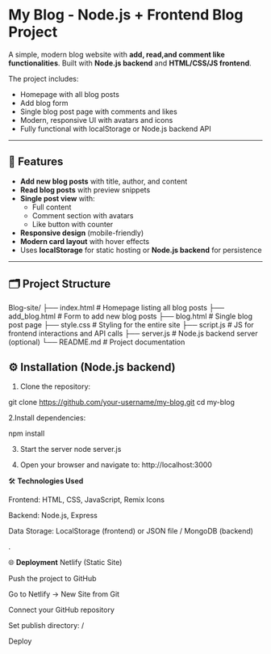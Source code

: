 # My Blog - Node.js + Frontend Blog Project

A simple, modern blog website with **add, read,and comment like functionalities**. Built with **Node.js backend** and **HTML/CSS/JS frontend**.  

The project includes:

- Homepage with all blog posts
- Add blog form
- Single blog post page with comments and likes
- Modern, responsive UI with avatars and icons
- Fully functional with localStorage or Node.js backend API

---

## 🔧 Features

- **Add new blog posts** with title, author, and content
- **Read blog posts** with preview snippets
- **Single post view** with:
  - Full content
  - Comment section with avatars
  - Like button with counter
- **Responsive design** (mobile-friendly)
- **Modern card layout** with hover effects
- Uses **localStorage** for static hosting or **Node.js backend** for persistence

---

## 🗂️ Project Structure

Blog-site/
├── index.html # Homepage listing all blog posts
├── add_blog.html # Form to add new blog posts
├── blog.html # Single blog post page
├── style.css # Styling for the entire site
├── script.js # JS for frontend interactions and API calls
├── server.js # Node.js backend server (optional)
└── README.md # Project documentation


## ⚙️ Installation (Node.js backend)
1. Clone the repository:

git clone https://github.com/your-username/my-blog.git
cd my-blog

2.Install dependencies:

npm install

3. Start the server
  node server.js

4. Open your browser and navigate to:
   http://localhost:3000


🛠️ **Technologies Used**

Frontend: HTML, CSS, JavaScript, Remix Icons

Backend: Node.js, Express

Data Storage: LocalStorage (frontend) or JSON file / MongoDB (backend)

.

🌐 **Deployment**
Netlify (Static Site)

Push the project to GitHub

Go to Netlify
 → New Site from Git

Connect your GitHub repository

Set publish directory: /

Deploy
